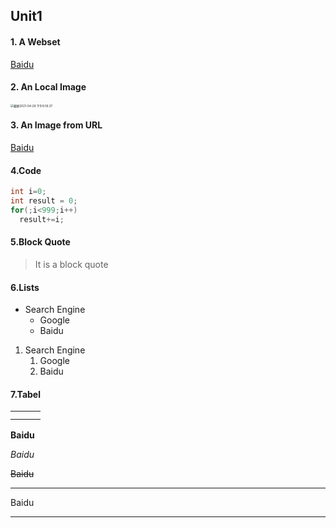 ## Unit1

#### 1. A Webset

[Baidu](https://www.baidu.com)

#### 2. An Local Image

<img src="../../Library/Application Support/typora-user-images/截屏2021-04-28 下午8.56.37.png" alt="截屏2021-04-28 下午8.56.37" style="zoom:33%;" />

#### 3. An Image from URL

[Baidu](https://www.baidu.com/img/PCtm_d9c8750bed0b3c7d089fa7d55720d6cf.png)

#### 4.Code

```c
int i=0;
int result = 0;
for(;i<999;i++)
  result+=i;

```

#### 5.Block Quote

> It is a block quote

#### 6.Lists

- Search Engine
  - Google
  - Baidu



1. Search Engine
   1. Google
   2. Baidu

#### 7.Tabel

|      |      |      |
| ---- | ---- | ---- |
|      |      |      |
|      |      |      |



**Baidu**

*Baidu*

~~Baidu~~



----

Baidu

----